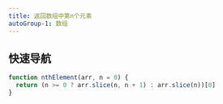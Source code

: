 ```yaml
---
title: 返回数组中第n个元素
autoGroup-1: 数组
---
```


## 快速导航

<TOC />

```js
function nthElement(arr, n = 0) {
  return (n >= 0 ? arr.slice(n, n + 1) : arr.slice(n))[0]
}
```